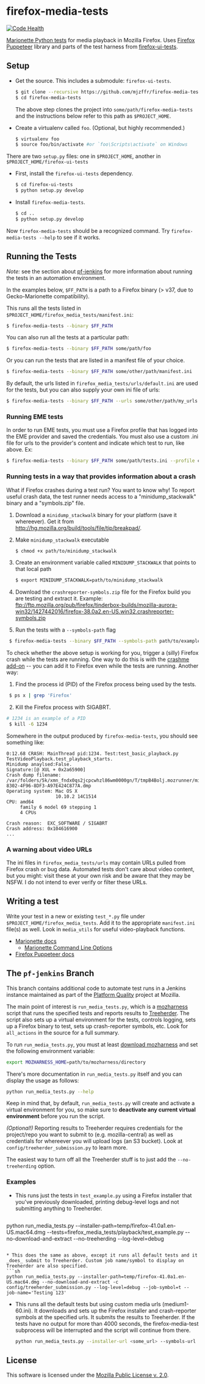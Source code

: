firefox-media-tests
===================
[![Code Health](https://landscape.io/github/mjzffr/firefox-media-tests/master/landscape.png)](https://landscape.io/github/mjzffr/firefox-media-tests/master)

[Marionette Python tests][marionette-python-tests] for media playback in Mozilla Firefox. Uses [Firefox Puppeteer][ff-puppeteer-docs] library and parts of the test harness from [firefox-ui-tests][firefox_ui_tests].

Setup
-----

* Get the source. This includes a submodule: `firefox-ui-tests`.

   ```sh
   $ git clone --recursive https://github.com/mjzffr/firefox-media-tests.git
   $ cd firefox-media-tests
   ```

   The above step clones the project into `some/path/firefox-media-tests` and the instructions below refer to this path as `$PROJECT_HOME`.

* Create a virtualenv called `foo`. (Optional, but highly recommended.)

   ```sh
   $ virtualenv foo
   $ source foo/bin/activate #or `foo\Scripts\activate` on Windows
   ```

There are two `setup.py` files: one in `$PROJECT_HOME`, another 
in `$PROJECT_HOME/firefox-ui-tests`

* First, install the `firefox-ui-tests` dependency. 

   ```sh
   $ cd firefox-ui-tests
   $ python setup.py develop
   ```

* Install `firefox-media-tests`. 

   ```sh
   $ cd ..
   $ python setup.py develop
   ```

Now `firefox-media-tests` should be a recognized command. Try `firefox-media-tests --help` to see if it works.


Running the Tests
-----------------

_Note:_ see the section about [pf-jenkins](#the-pf-jenkins-branch) for more information about running the tests in an automation environment.

In the examples below, `$FF_PATH` is a path to a Firefox binary (> v37, due to Gecko-Marionette compatibility). 

This runs all the tests listed in `$PROJECT_HOME/firefox_media_tests/manifest.ini`:

   ```sh
   $ firefox-media-tests --binary $FF_PATH
   ```

You can also run all the tests at a particular path:

   ```sh
   $ firefox-media-tests --binary $FF_PATH some/path/foo
   ```

Or you can run the tests that are listed in a manifest file of your choice.

   ```sh
   $ firefox-media-tests --binary $FF_PATH some/other/path/manifest.ini
   ```

By default, the urls listed in `firefox_media_tests/urls/default.ini` are used for the tests, but you can also supply your own ini file of urls:
   
   ```sh
   $ firefox-media-tests --binary $FF_PATH --urls some/other/path/my_urls.ini
   ```

### Running EME tests

In order to run EME tests, you must use a Firefox profile that has logged into the EME provider and saved the credentials. You must also use a custom .ini file for urls to the provider's content and indicate which test to run, like above. Ex:

   ```sh
   $ firefox-media-tests --binary $FF_PATH some/path/tests.ini --profile custom_profile --urls some/path/provider-urls.ini
   ```


### Running tests in a way that provides information about a crash

What if Firefox crashes during a test run? You want to know why! To report useful crash data, the test runner needs access to a "minidump_stackwalk" binary and a "symbols.zip" file.

1. Download a `minidump_stackwalk` binary for your platform (save it whereever). Get it from http://hg.mozilla.org/build/tools/file/tip/breakpad/.
2. Make `minidump_stackwalk` executable

   ```sh
   $ chmod +x path/to/minidump_stackwalk
   ```

3. Create an environment variable called `MINIDUMP_STACKWALK` that points to that local path

   ```sh
   $ export MINIDUMP_STACKWALK=path/to/minidump_stackwalk
   ```

4. Download the `crashreporter-symbols.zip` file for the Firefox build you are testing and extract it. Example: ftp://ftp.mozilla.org/pub/firefox/tinderbox-builds/mozilla-aurora-win32/1427442016/firefox-38.0a2.en-US.win32.crashreporter-symbols.zip

5. Run the tests with a `--symbols-path` flag

  ```sh
   $ firefox-media-tests --binary $FF_PATH --symbols-path path/to/example/firefox-38.0a2.en-US.win32.crashreporter-symbols
  ```

To check whether the above setup is working for you, trigger a (silly) Firefox crash while the tests are running. One way to do this is with the [crashme add-on](https://github.com/luser/crashme) -- you can add it to Firefox even while the tests are running. Another way:

1. Find the process id (PID) of the Firefox process being used by the tests.

  ```sh
   $ ps x | grep 'Firefox' 
  ```

2. Kill the Firefox process with SIGABRT.
  ```sh
  # 1234 is an example of a PID 
   $ kill -6 1234  
  ```

Somewhere in the output produced by `firefox-media-tests`, you should see something like:

```
0:12.68 CRASH: MainThread pid:1234. Test:test_basic_playback.py TestVideoPlayback.test_playback_starts. 
Minidump anaylsed:False. 
Signature:[@ XUL + 0x2a65900]
Crash dump filename: 
/var/folders/5k/xmn_fndx0qs2jcpcwhzl86wm0000gn/T/tmpB4Bolj.mozrunner/minidumps/DA3BB025-8302-4F96-8DF3-A97E424C877A.dmp
Operating system: Mac OS X
                  10.10.2 14C1514
CPU: amd64
     family 6 model 69 stepping 1
     4 CPUs

Crash reason:  EXC_SOFTWARE / SIGABRT
Crash address: 0x104616900
...
```

### A warning about video URLs
The ini files in `firefox_media_tests/urls` may contain URLs pulled from Firefox crash or bug data. Automated tests don't care about video content, but you might: visit these at your own risk and be aware that they may be NSFW. I do not intend to ever verify or filter these URLs.

Writing a test
--------------
Write your test in a new or existing `test_*.py` file under `$PROJECT_HOME/firefox_media_tests`. Add it to the appropriate `manifest.ini` file(s) as well. Look in `media_utils` for useful video-playback functions.

* [Marionette docs][marionette-docs]
  - [Marionette Command Line Options](https://developer.mozilla.org/en-US/docs/Mozilla/Command_Line_Options) 
* [Firefox Puppeteer docs][ff-puppeteer-docs]

The `pf-jenkins` Branch
-----------------------

This branch contains additional code to automate test runs in a Jenkins instance maintained as part of the [Platform Quality](https://wiki.mozilla.org/Auto-tools/Projects/Platform_Quality) project at Mozilla. 

The main point of interest is `run_media_tests.py`, which is a [mozharness](https://wiki.mozilla.org/ReleaseEngineering/Mozharness) script that runs the specified tests and reports results to [Treeherder](https://wiki.mozilla.org/Auto-tools/Projects/Treeherder). The script also sets up a virtual environment for the tests, controls logging, sets up a Firefox binary to test, sets up crash-reporter symbols, etc. Look for `all_actions` in the source for a full summary.

To run `run_media_tests.py`, you must at least [download mozharness](https://hg.mozilla.org/build/mozharness/branches) and set the following environment variable:

  ```sh
  export MOZHARNESS_HOME=path/to/mozharness/directory
  ```

There's more documentation in `run_media_tests.py` itself and you can display the usage as follows:

  ```sh
  python run_media_tests.py --help
  ```

Keep in mind that, by default, `run_media_tests.py` will create and activate a virtual environment for you, so make sure to __deactivate any current virtual environment__ before you run the script.

_(Optional!)_ Reporting results to Treeherder requires credentials for the project/repo you want to submit to (e.g. mozilla-central) as well as credentials for whereever you will upload logs (an S3 bucket). Look at `config/treeherder_submission.py` to learn more.

The easiest way to turn off all the Treeherder stuff is to just add the `--no-treeherding` option. 

### Examples
* This runs just the tests in `test_example.py` using a Firefox installer that you've previously downloaded, printing debug-level logs and not submitting anything to Treeherder. 

  ```sh
python run_media_tests.py --installer-path=temp/firefox-41.0a1.en-US.mac64.dmg --tests=firefox_media_tests/playback/test_example.py --no-download-and-extract --no-treeherding --log-level=debug
  ```
 
* This does the same as above, except it runs all default tests and it _does_ submit to Treeherder. Custom job name/symbol to display on Treeherder are also specified. 
  ```sh
  python run_media_tests.py --installer-path=temp/firefox-41.0a1.en-US.mac64.dmg --no-download-and-extract -c config/treeherder_submission.py --log-level=debug --job-symbol=t --job-name='Testing 123'
  ```

* This runs all the default tests but using custom media urls (medium1-60.ini). It downloads and sets up the Firefox installer and crash-reporter symbols at the specified urls. It submits the results to Treeherder. If the tests have no output for more than 4000 seconds, the firefox-media-test subprocess will be interrupted and the script will continue from there.
  ```sh
  python run_media_tests.py --installer-url <some_url> --symbols-url <some_url> --test-timeout 4000 --media-urls ./firefox_media_tests/urls/youtube/medium1-60.ini -c config/treeherder_submission.py
  ```

License
-------
This software is licensed under the [Mozilla Public License v. 2.0](http://mozilla.org/MPL/2.0/).

[marionette-python-tests]: https://developer.mozilla.org/en-US/docs/Mozilla/QA/Marionette/Marionette_Python_Tests
[firefox_ui_tests]: https://github.com/mozilla/firefox-ui-tests
[ff-puppeteer-docs]: http://firefox-puppeteer.readthedocs.org/en/latest/
[marionette-docs]: http://marionette-client.readthedocs.org/en/latest/reference.html 
[ff-nightly]:https://nightly.mozilla.org/

